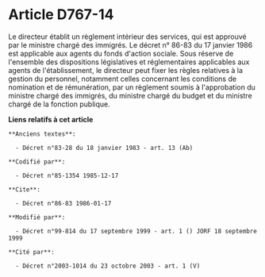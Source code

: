 # Article D767-14

Le directeur établit un règlement intérieur des services, qui est approuvé par le ministre chargé des immigrés. Le décret n°
86-83 du 17 janvier 1986 est applicable aux agents du fonds d'action sociale. Sous réserve de l'ensemble des dispositions
législatives et réglementaires applicables aux agents de l'établissement, le directeur peut fixer les règles relatives à la
gestion du personnel, notamment celles concernant les conditions de nomination et de rémunération, par un règlement soumis à
l'approbation du ministre chargé des immigrés, du ministre chargé du budget et du ministre chargé de la fonction publique.

**Liens relatifs à cet article**

	**Anciens textes**:

	  - Décret n°83-28 du 18 janvier 1983 - art. 13 (Ab)

	**Codifié par**:

	  - Décret n°85-1354 1985-12-17

	**Cite**:

	  - Décret n°86-83 1986-01-17

	**Modifié par**:

	  - Décret n°99-814 du 17 septembre 1999 - art. 1 () JORF 18 septembre 1999

	**Cité par**:

	  - Décret n°2003-1014 du 23 octobre 2003 - art. 1 (V)
